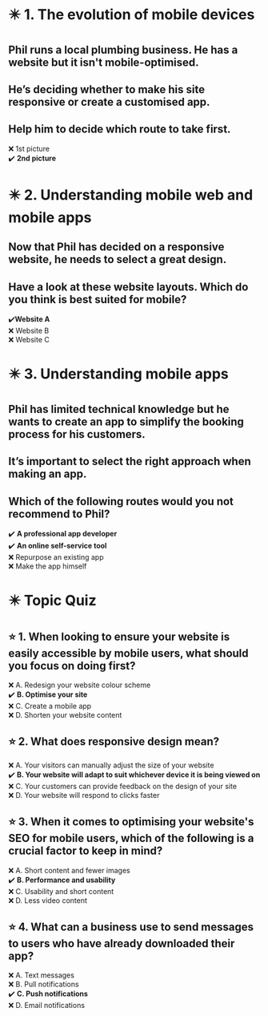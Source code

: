 # :eight_pointed_black_star: 1. The evolution of mobile devices

## Phil runs a local plumbing business. He has a website but it isn't mobile-optimised.

## He’s deciding whether to make his site responsive or create a customised app.

## Help him to decide which route to take first.

:x: 1st picture\
:heavy_check_mark: **2nd picture**

# :eight_pointed_black_star: 2. Understanding mobile web and mobile apps

## Now that Phil has decided on a responsive website, he needs to select a great design.

## Have a look at these website layouts. Which do you think is best suited for mobile?

:heavy_check_mark:**Website A**\
:x: Website B\
:x: Website C

# :eight_pointed_black_star: 3. Understanding mobile apps

## Phil has limited technical knowledge but he wants to create an app to simplify the booking process for his customers.

## It’s important to select the right approach when making an app.

## Which of the following routes would you not recommend to Phil?

:heavy_check_mark: **A professional app developer**\
:heavy_check_mark: **An online self-service tool**\
:x: Repurpose an existing app\
:x: Make the app himself

# :eight_pointed_black_star: Topic Quiz

## :star: 1. When looking to ensure your website is easily accessible by mobile users, what should you focus on doing first?

:x: A. Redesign your website colour scheme\
:heavy_check_mark: **B. Optimise your site**\
:x: C. Create a mobile app\
:x: D. Shorten your website content

## :star: 2. What does responsive design mean?

:x: A. Your visitors can manually adjust the size of your website\
:heavy_check_mark: **B. Your website will adapt to suit whichever device it is being viewed on**\
:x: C. Your customers can provide feedback on the design of your site\
:x: D. Your website will respond to clicks faster

## :star: 3. When it comes to optimising your website's SEO for mobile users, which of the following is a crucial factor to keep in mind?

:x: A. Short content and fewer images\
:heavy_check_mark: **B. Performance and usability**\
:x: C. Usability and short content\
:x: D. Less video content

## :star: 4. What can a business use to send messages to users who have already downloaded their app?

:x: A. Text messages\
:x: B. Pull notifications\
:heavy_check_mark: **C. Push notifications**\
:x: D. Email notifications